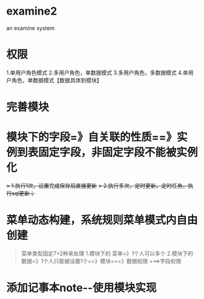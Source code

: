 # examine2
an examine system

# 权限
1.单用户角色模式
2.多用户角色，单数据模式
3.多用户角色，多数据模式
4.单用户角色，单数据模式【数据具体到模块】

# 完善模块

# 模块下的字段=》自关联的性质==》实例到表固定字段，非固定字段不能被实例化
~~> 1.执行1次，设置完成保存后直接更新~~
~~> 2.执行多次，定时更新，定时任务，执行sql更新；~~
# 菜单动态构建，系统规则菜单模式内自由创建
> 菜单类型固定7+2种来处理
> 1.模块下的 菜单=》1个人可以多个
> 2.模块下的 数据=》1个人只能被设置1个==》模块===》数据权限
>                                       ===>字段权限

# 添加记事本note--使用模块实现
